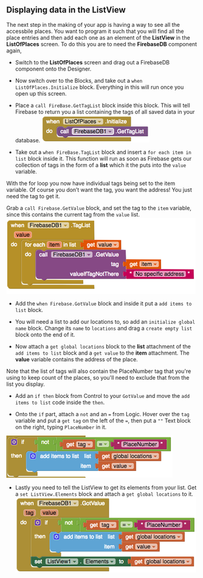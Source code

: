## Displaying data in the ListView

The next step in the making of your app is having a way to see all the accessbile places. You want to program it such that you will find all the place entries and then add each one as an element of the **ListView** in the **ListOfPlaces** screen. To do this you are to need the **FirebaseDB** component again,

+ Switch to the **ListOfPlaces** screen and drag out a FirebaseDB component onto the Designer.

+ Now switch over to the Blocks, and take out a `when ListOfPlaces.Initialize` block. Everything in this will run once you open up this screen.

+ Place a `call FireBase.GetTagList` block inside this block. This will tell Firebase to return you a list containing the tags of all saved data in your database.
![](images/firebaseGetTagList.png)

+ Take out a `when FireBase.TagList` block and insert a `for each item in list` block inside it. This function will run as soon as Firebase gets our collection of tags in the form of a **list** which it the puts into the `value` variable.

With the for loop you now have individual tags being set to the item variable. Of course you don’t want the tag, you want the address! You just need the tag to get it. 

Grab a `call Firebase.GetValue` block, and set the tag to the `item` variable, since this contains the current tag from the `value` list.
![](images/firebaseTagList.png)

+ Add the `when Firebase.GotValue` block and inside it put a `add items to list` block.

+ You will need a list to add our locations to, so add an `initialize global name` block. Change its `name` to `locations` and drag a `create empty list` block onto the end of it.

+ Now attach a `get global locations` block to the **list** attachment of the `add items to list` block and a `get value` to the **item** attachment. The **value** variable contains the address of the place.

Note that the list of tags will also contain the PlaceNumber tag that you're using to keep count of the places, so you'll need to exclude that from the list you display.

+ Add an `if then` block from Control to your `GotValue` and move the `add items to list` code inside the `then`.

+ Onto the `if` part, attach a `not` and an `=` from Logic. Hover over the `tag` variable and put a `get tag` on the left of the `=`, then put a `""` Text block on the right, typing `PlaceNumber` in it.

![](images/ifTagNotPlaceNumber.png)

+ Lastly you need to tell the ListView to get its elements from your list. Get a `set ListView.Elements` block and attach a `get global locations` to it.
![](images/firebaseGotLocation.png)
